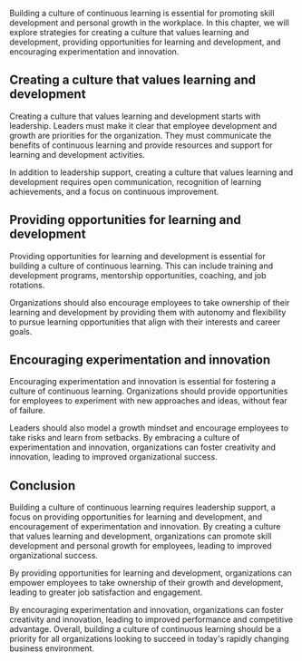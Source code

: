 
Building a culture of continuous learning is essential for promoting skill development and personal growth in the workplace. In this chapter, we will explore strategies for creating a culture that values learning and development, providing opportunities for learning and development, and encouraging experimentation and innovation.

Creating a culture that values learning and development
-------------------------------------------------------

Creating a culture that values learning and development starts with leadership. Leaders must make it clear that employee development and growth are priorities for the organization. They must communicate the benefits of continuous learning and provide resources and support for learning and development activities.

In addition to leadership support, creating a culture that values learning and development requires open communication, recognition of learning achievements, and a focus on continuous improvement.

Providing opportunities for learning and development
----------------------------------------------------

Providing opportunities for learning and development is essential for building a culture of continuous learning. This can include training and development programs, mentorship opportunities, coaching, and job rotations.

Organizations should also encourage employees to take ownership of their learning and development by providing them with autonomy and flexibility to pursue learning opportunities that align with their interests and career goals.

Encouraging experimentation and innovation
------------------------------------------

Encouraging experimentation and innovation is essential for fostering a culture of continuous learning. Organizations should provide opportunities for employees to experiment with new approaches and ideas, without fear of failure.

Leaders should also model a growth mindset and encourage employees to take risks and learn from setbacks. By embracing a culture of experimentation and innovation, organizations can foster creativity and innovation, leading to improved organizational success.

Conclusion
----------

Building a culture of continuous learning requires leadership support, a focus on providing opportunities for learning and development, and encouragement of experimentation and innovation. By creating a culture that values learning and development, organizations can promote skill development and personal growth for employees, leading to improved organizational success.

By providing opportunities for learning and development, organizations can empower employees to take ownership of their growth and development, leading to greater job satisfaction and engagement.

By encouraging experimentation and innovation, organizations can foster creativity and innovation, leading to improved performance and competitive advantage. Overall, building a culture of continuous learning should be a priority for all organizations looking to succeed in today's rapidly changing business environment.

